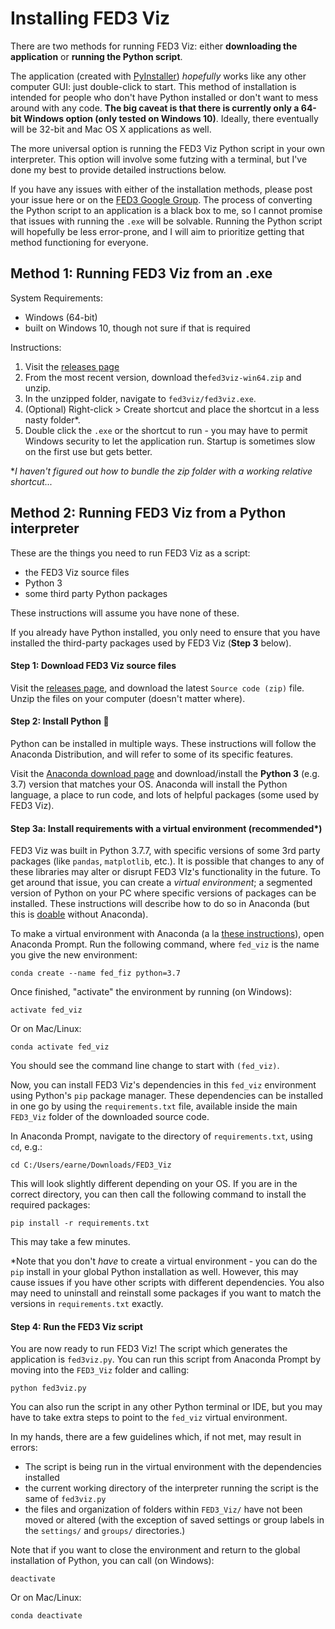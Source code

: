 # Installing FED3 Viz

There are two methods for running FED3 Viz: either **downloading the application** or **running the Python script**.

The application (created with [PyInstaller](https://www.pyinstaller.org/)) *hopefully* works like any other computer GUI: just double-click to start.  This method of installation is intended for people who don't have Python installed or don't want to mess around with any code.  **The big caveat is that there is currently only a 64-bit Windows option (only tested on Windows 10)**.  Ideally, there eventually will be 32-bit and Mac OS X applications as well.

The more universal option is running the FED3 Viz Python script in your own interpreter.  This option will involve some futzing with a terminal, but I've done my best to provide detailed instructions below.

If you have any issues with either of the installation methods, please post your issue here or on the [FED3 Google Group](https://groups.google.com/forum/#!forum/fedforum).  The process of converting the Python script to an application is a black box to me, so I cannot promise that issues with running the `.exe` will be solvable.  Running the Python script will hopefully be less error-prone, and I will aim to prioritize getting that method functioning for everyone.

## Method 1: Running FED3 Viz from an .exe

System Requirements:

- Windows (64-bit)
- built on Windows 10, though not sure if that is required

Instructions:

1. Visit the [releases page](https://github.com/earnestt1234/FED3_Viz/releases)
2. From the most recent version, download the`fed3viz-win64.zip` and unzip.
3. In the unzipped folder, navigate to `fed3viz/fed3viz.exe`.
4. (Optional) Right-click > Create shortcut and place the shortcut in a less nasty folder*.
5. Double click the `.exe` or the shortcut to run - you may have to permit Windows security to let the application run.  Startup is sometimes slow on the first use but gets better.

*_I haven't figured out how to bundle the zip folder with a working relative shortcut..._

## Method 2: Running FED3 Viz from a Python interpreter

These are the things you need to run FED3 Viz as a script:

- the FED3 Viz source files
- Python 3 
- some third party Python packages

These instructions will assume you have none of these.   

If you already have Python installed, you only need to ensure that you have installed the third-party packages used by FED3 Viz (**Step 3** below).

#### Step 1: Download FED3 Viz source files

Visit the [releases page](https://github.com/earnestt1234/FED3_Viz/releases), and download the latest `Source code (zip)` file.  Unzip the files on your computer (doesn't matter where).

#### Step 2: Install Python​ :snake:

Python can be installed in multiple ways.  These instructions will follow the Anaconda Distribution, and will refer to some of its specific features.

Visit the [Anaconda download page](https://www.anaconda.com/distribution/) and download/install the **Python 3** (e.g. 3.7) version that matches your OS.  Anaconda will install the Python language, a place to run code, and lots of helpful packages (some used by FED3 Viz).

#### Step 3a: Install requirements with a virtual environment (recommended*)

FED3 Viz was built in Python 3.7.7, with specific versions of some 3rd party packages (like `pandas`, `matplotlib`, etc.).  It is possible that changes to any of these libraries may alter or disrupt FED3 VIz's functionality in the future.  To get around that issue, you can create a *virtual environment*; a segmented version of Python on your PC where specific versions of packages can be installed.  These instructions will describe how to do so in Anaconda (but this is [doable](https://packaging.python.org/guides/installing-using-pip-and-virtual-environments/) without Anaconda).

To make a virtual environment with Anaconda (a la [these instructions](https://docs.anaconda.com/anaconda/user-guide/tasks/switch-environment/)), open Anaconda Prompt.  Run the following command, where `fed_viz` is the name you give the new environment:

```
conda create --name fed_fiz python=3.7
```

Once finished, "activate" the environment by running (on Windows):

```
activate fed_viz
```

Or on Mac/Linux:

```
conda activate fed_viz
```

You should see the command line change to start with `(fed_viz)`.  

Now, you can install FED3 Viz's dependencies in this `fed_viz` environment using Python's `pip` package manager.  These dependencies can be installed in one go by using the `requirements.txt` file, available inside the main `FED3_Viz` folder of the downloaded source code.  

In Anaconda Prompt, navigate to the directory of `requirements.txt`, using `cd`, e.g.:

```
cd C:/Users/earne/Downloads/FED3_Viz
```

This will look slightly different depending on your OS.  If you are in the correct directory, you can then call the following command to install the required packages:

```
pip install -r requirements.txt
```

This may take a few minutes.  

*Note that you don't *have* to create a virtual environment - you can do the `pip` install in your global Python installation as well.  However, this may cause issues if you have other scripts with different dependencies.  You also may need to uninstall and reinstall some packages if you want to match the versions in `requirements.txt` exactly.

#### Step 4: Run the FED3 Viz script

You are now ready to run FED3 Viz!  The script which generates the application is `fed3viz.py`.  You can run this script from Anaconda Prompt by moving into the `FED3_Viz` folder and calling:

```
python fed3viz.py
```

You can also run the script in any other Python terminal or IDE, but you may have to take extra steps to point to the `fed_viz` virtual environment.

In my hands, there are a few guidelines which, if not met, may result in errors:

- The script is being run in the virtual environment with the dependencies installed
- the current working directory of the interpreter running the script is the same of `fed3viz.py`
- the files and organization of folders within `FED3_Viz/` have not been moved or altered (with the exception of saved settings or group labels in the `settings/` and `groups/` directories.)

Note that if you want to close the environment and return to the global installation of Python, you can call (on Windows):

```
deactivate
```

Or on Mac/Linux:

```
conda deactivate
```

